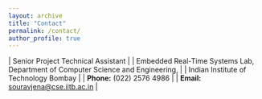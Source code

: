 ```yaml
---
layout: archive
title: "Contact"
permalink: /contact/
author_profile: true
---
```

| Senior Project Technical Assistant                           |
| Embedded Real-Time Systems Lab, Department of Computer Science and Engineering, |
| Indian Institute of Technology Bombay                        |
| **Phone:** (022) 2576 4986                                   |
| **Email:** souravjena@cse.iitb.ac.in                         |